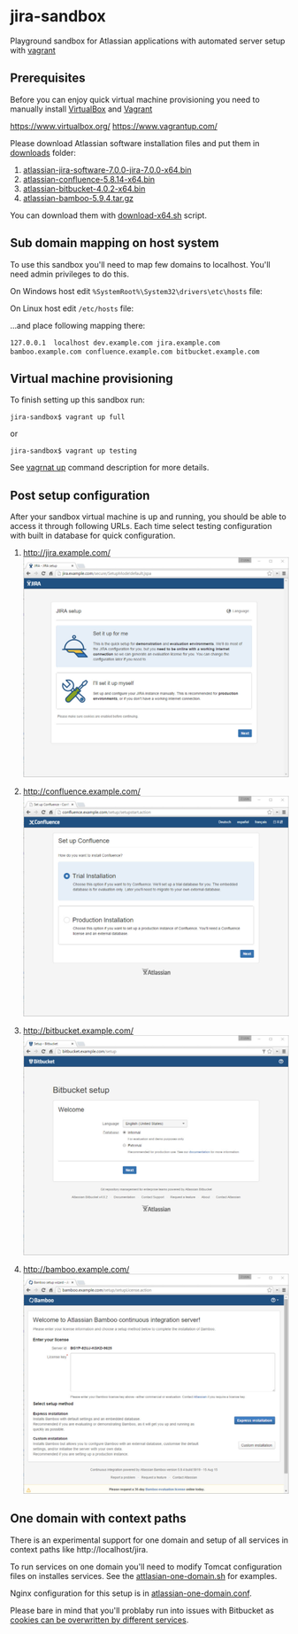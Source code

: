 # jira-sandbox

Playground sandbox for Atlassian applications with automated server setup with [vagrant](https://www.vagrantup.com)

## Prerequisites

Before you can enjoy quick virtual machine provisioning you need to manually install 
[VirtualBox](https://www.virtualbox.org/) and [Vagrant](https://www.vagrantup.com/) 

https://www.virtualbox.org/
https://www.vagrantup.com/

Please download Atlassian software installation files
and put them in [downloads](downloads) folder:

1. [atlassian-jira-software-7.0.0-jira-7.0.0-x64.bin](https://www.atlassian.com/software/jira/downloads/binary/atlassian-jira-software-7.0.0-jira-7.0.0-x64.bin)
1. [atlassian-confluence-5.8.14-x64.bin](https://www.atlassian.com/software/confluence/downloads/binary/atlassian-confluence-5.8.14-x64.bin)
2. [atlassian-bitbucket-4.0.2-x64.bin](https://www.atlassian.com/software/stash/downloads/binary/atlassian-bitbucket-4.0.2-x64.bin)
4. [atlassian-bamboo-5.9.4.tar.gz](https://www.atlassian.com/software/bamboo/downloads/binary/atlassian-bamboo-5.9.4.tar.gz)

You can download them with [download-x64.sh](download-x64.sh) script.

## Sub domain mapping on host system

To use this sandbox you'll need to map few domains to localhost. You'll need admin privileges to do this.

On Windows host edit `%SystemRoot%\System32\drivers\etc\hosts` file:

On Linux host edit `/etc/hosts` file:

…and place following mapping there:

    127.0.0.1  localhost dev.example.com jira.example.com bamboo.example.com confluence.example.com bitbucket.example.com

## Virtual machine provisioning

To finish setting up this sandbox run:

    jira-sandbox$ vagrant up full
    
or
    
    jira-sandbox$ vagrant up testing
    
See [vagrnat up](https://docs.vagrantup.com/v2/getting-started/index.html) command description for more details. 

## Post setup configuration
 
After your sandbox virtual machine is up and running, you should be able to access it through following URLs.
Each time select testing configuration with built in database for quick configuration.
 
1. http://jira.example.com/  
    <a href="http://jira.example.com/"><img src="doc/jira-setup.jpg"></a>
    
2. http://confluence.example.com/  
    <a href="http://jira.example.com/"><img src="doc/confluence-setup.jpg"></a>
    
3. http://bitbucket.example.com/  
    <a href="http://jira.example.com/"><img src="doc/bitbucket-setup.jpg"></a>

4. http://bamboo.example.com/  
    <a href="http://jira.example.com/"><img src="doc/bamboo-setup.jpg"></a>





## One domain with context paths

There is an experimental support for one domain and setup of all services in context paths like http://localhost/jira.

To run services on one domain you'll need to modify Tomcat configuration files on installes services. See the [attlasian-one-domain.sh](attlasian-one-domain.sh) for examples.

Nginx configuration for this setup is in [atlassian-one-domain.conf](atlassian-one-domain.conf).

Please bare in mind that you'll problaby run into issues with Bitbucket 
as [cookies can be overwritten by different services](https://confluence.atlassian.com/display/BitbucketServerKB/XSRF+Security+Token+Missing).
 
